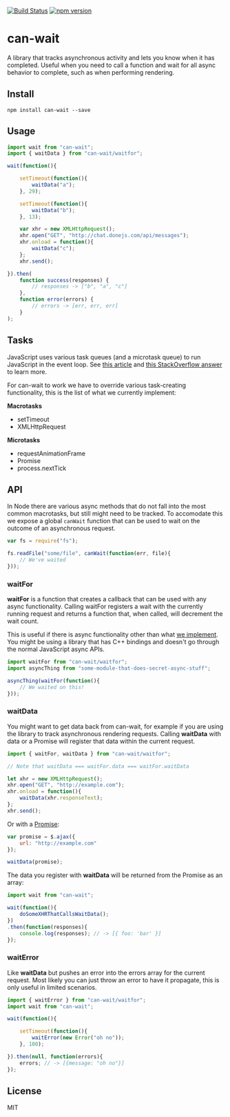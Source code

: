 [![Build Status](https://travis-ci.org/canjs/can-wait.svg?branch=master)](https://travis-ci.org/canjs/can-wait)
[![npm version](https://badge.fury.io/js/can-wait.svg)](http://badge.fury.io/js/can-wait)

# can-wait

A library that tracks asynchronous activity and lets you know when it has completed. Useful when you need to call a function and wait for all async behavior to complete, such as when performing rendering.

## Install

```
npm install can-wait --save
```

## Usage

```js
import wait from "can-wait";
import { waitData } from "can-wait/waitfor";

wait(function(){

	setTimeout(function(){
		waitData("a");
	}, 29);

	setTimeout(function(){
		waitData("b");
	}, 13);

	var xhr = new XMLHttpRequest();
	xhr.open("GET", "http://chat.donejs.com/api/messages");
	xhr.onload = function(){
		waitData("c");
	};
	xhr.send();

}).then(
	function success(responses) {
		// responses -> ["b", "a", "c"]
	},
	function error(errors) {
		// errors -> [err, err, err]
	}
);
```

## Tasks

JavaScript uses various task queues (and a microtask queue) to run JavaScript in the event loop. See [this article](https://jakearchibald.com/2015/tasks-microtasks-queues-and-schedules/) and [this StackOverflow answer](http://stackoverflow.com/questions/25915634/difference-between-microtask-and-macrotask-within-an-event-loop-context) to learn more.

For can-wait to work we have to override various task-creating functionality, this is the list of what we currently implement:

**Macrotasks**

* setTimeout
* XMLHttpRequest

**Microtasks**

* requestAnimationFrame
* Promise
* process.nextTick

## API

In Node there are various async methods that do not fall into the most common macrotasks, but still might need to be tracked. To accomodate this we expose a global `canWait` function that can be used to wait on the outcome of an asynchronous request.

```js
var fs = require("fs");

fs.readFile("some/file", canWait(function(err, file){
	// We've waited
}));
```

### waitFor

**waitFor** is a function that creates a callback that can be used with any async functionality. Calling waitFor registers a wait with the currently running request and returns a function that, when called, will decrement the wait count.

This is useful if there is async functionality other than what [we implement](#tasks). You might be using a library that has C++ bindings and doesn't go through the normal JavaScript async APIs.

```js
import waitFor from "can-wait/waitfor";
import asyncThing from "some-module-that-does-secret-async-stuff";

asyncThing(waitFor(function(){
	// We waited on this!
}));
```

### waitData

You might want to get data back from can-wait, for example if you are using the library to track asynchronous rendering requests. Calling **waitData** with data or a Promise will register that data within the current request.

```js
import { waitFor, waitData } from "can-wait/waitfor";

// Note that waitData === waitFor.data === waitFor.waitData

let xhr = new XMLHttpRequest();
xhr.open("GET", "http://example.com");
xhr.onload = function(){
	waitData(xhr.responseText);
};
xhr.send();
```

Or with a [Promise](https://developer.mozilla.org/en-US/docs/Web/JavaScript/Reference/Global_Objects/Promise):

```js
var promise = $.ajax({
	url: "http://example.com"
});

waitData(promise);
```

The data you register with **waitData** will be returned from the Promise as an array:

```js
import wait from "can-wait";

wait(function(){
	doSomeXHRThatCallsWaitData();
})
.then(function(responses){
	console.log(responses); // -> [{ foo: 'bar' }]
});
```

### waitError

Like **waitData** but pushes an error into the errors array for the current request. Most likely you can just throw an error to have it propagate, this is only useful in limited scenarios.

```js
import { waitError } from "can-wait/waitfor";
import wait from "can-wait";

wait(function(){

	setTimeout(function(){
		waitError(new Error("oh no"));
	}, 100);

}).then(null, function(errors){
	errors; // -> [{message: "oh no"}]
});
```

## License

MIT
